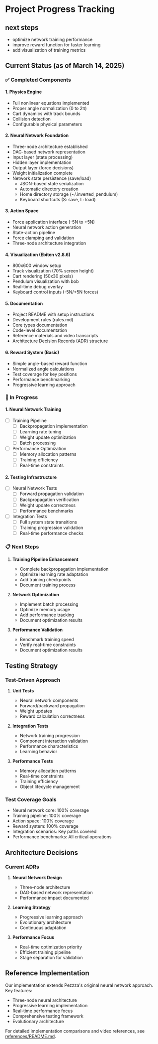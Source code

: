 # Project Progress Tracking

## next steps
* optimize network training performance
* improve reward function for faster learning
* add visualization of training metrics

## Current Status (as of March 14, 2025)

### ✅ Completed Components

#### 1. Physics Engine
- Full nonlinear equations implemented
- Proper angle normalization (0 to 2π)
- Cart dynamics with track bounds
- Collision detection
- Configurable physical parameters

#### 2. Neural Network Foundation
- Three-node architecture established
- DAG-based network representation
- Input layer (state processing)
- Hidden layer implementation
- Output layer (force decisions)
- Weight initialization complete
- Network state persistence (save/load)
  - JSON-based state serialization
  - Automatic directory creation
  - Home directory storage (~/.inverted_pendulum)
  - Keyboard shortcuts (S: save, L: load)

#### 3. Action Space
- Force application interface (-5N to +5N)
- Neural network action generation
- State-action pipeline
- Force clamping and validation
- Three-node architecture integration

#### 4. Visualization (Ebiten v2.8.6)
- 800x600 window setup
- Track visualization (70% screen height)
- Cart rendering (50x30 pixels)
- Pendulum visualization with bob
- Real-time debug overlay
- Keyboard control inputs (-5N/+5N forces)

#### 5. Documentation
- Project README with setup instructions
- Development rules (rules.md)
- Core types documentation
- Code-level documentation
- Reference materials and video transcripts
- Architecture Decision Records (ADR) structure

#### 6. Reward System (Basic)
- Simple angle-based reward function
- Normalized angle calculations
- Test coverage for key positions
- Performance benchmarking
- Progressive learning approach

### 🚧 In Progress

#### 1. Neural Network Training
- [ ] Training Pipeline
  - [ ] Backpropagation implementation
  - [ ] Learning rate tuning
  - [ ] Weight update optimization
  - [ ] Batch processing
- [ ] Performance Optimization
  - [ ] Memory allocation patterns
  - [ ] Training efficiency
  - [ ] Real-time constraints

#### 2. Testing Infrastructure
- [ ] Neural Network Tests
  - [ ] Forward propagation validation
  - [ ] Backpropagation verification
  - [ ] Weight update correctness
  - [ ] Performance benchmarks
- [ ] Integration Tests
  - [ ] Full system state transitions
  - [ ] Training progression validation
  - [ ] Real-time performance checks

### 📋 Next Steps

1. **Training Pipeline Enhancement**
   - Complete backpropagation implementation
   - Optimize learning rate adaptation
   - Add training checkpoints
   - Document training process

2. **Network Optimization**
   - Implement batch processing
   - Optimize memory usage
   - Add performance tracking
   - Document optimization results

3. **Performance Validation**
   - Benchmark training speed
   - Verify real-time constraints
   - Document optimization results

## Testing Strategy

### Test-Driven Approach
1. **Unit Tests**
   - Neural network components
   - Forward/backward propagation
   - Weight updates
   - Reward calculation correctness

2. **Integration Tests**
   - Network training progression
   - Component interaction validation
   - Performance characteristics
   - Learning behavior

3. **Performance Tests**
   - Memory allocation patterns
   - Real-time constraints
   - Training efficiency
   - Object lifecycle management

### Test Coverage Goals
- Neural network core: 100% coverage
- Training pipeline: 100% coverage
- Action space: 100% coverage
- Reward system: 100% coverage
- Integration scenarios: Key paths covered
- Performance benchmarks: All critical operations

## Architecture Decisions

### Current ADRs
1. **Neural Network Design**
   - Three-node architecture
   - DAG-based network representation
   - Performance impact documented

2. **Learning Strategy**
   - Progressive learning approach
   - Evolutionary architecture
   - Continuous adaptation

3. **Performance Focus**
   - Real-time optimization priority
   - Efficient training pipeline
   - Stage separation for validation

## Reference Implementation

Our implementation extends Pezzza's original neural network approach. Key features:
- Three-node neural architecture
- Progressive learning implementation
- Real-time performance focus
- Comprehensive testing framework
- Evolutionary architecture

For detailed implementation comparisons and video references, see [references/README.md](references/README.md).

